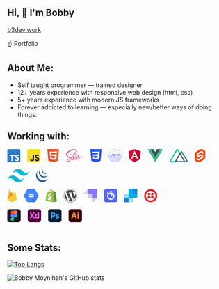 ## Hi, 👋  I'm Bobby

[b3dev.work](https://b3dev.work)

☝️ Portfolio
## About Me:
- Self taught programmer — trained designer
- 12+ years experience with responsive web design (html, css)
- 5+ years experience with modern JS frameworks
- Forever addicted to learning — especially new/better ways of doing things.
## Working with:
<div style="width: 100%">
  <img src="assets/ts.png" style="width: auto; height: 30px; float: left; margin-right: 1rem; margin-bottom: 1rem"/>
  <img src="assets/js.png" style="width: auto; height: 30px; float: left; margin-right: 1rem; margin-bottom: 1rem"/>
  <img src="assets/html.png" style="width: auto; height: 30px; float: left; margin-right: 1rem; margin-bottom: 1rem"/>
  <img src="assets/scss.png" style="width: auto; height: 30px; float: left; margin-right: 1rem; margin-bottom: 1rem"/>
  <img src="assets/css.png" style="width: auto; height: 30px; float: left; margin-right: 1rem; margin-bottom: 1rem"/>
  <img src="assets/liquid.png" style="width: auto; height: 30px; float: left; margin-right: 1rem; margin-bottom: 1rem"/>
  <img src="assets/angular.png" style="width: auto; height: 30px; float: left; margin-right: 1rem; margin-bottom: 1rem"/>
  <img src="assets/vue.png" style="width: auto; height: 30px; float: left; margin-right: 1rem; margin-bottom: 1rem"/>
  <img src="assets/nuxt.png" style="width: auto; height: 30px; float: left; margin-right: 1rem; margin-bottom: 1rem"/>
  <img src="assets/svelte.png" style="width: auto; height: 30px; float: left; margin-right: 1rem; margin-bottom: 1rem"/>
  <img src="assets/tailwind.png" style="width: auto; height: 30px; float: left; margin-right: 1rem; margin-bottom: 1rem"/>
  <img src="assets/jquery.png" style="width: auto; height: 30px; float: left; margin-right: 1rem; margin-bottom: 1rem"/>
</div>
<div style="width: 100%; clear: both;">
  <img src="assets/firebase.png" style="width: auto; height: 30px; float: left; margin-right: 1rem; margin-bottom: 1rem"/>
  <img src="assets/google-cloud-storage.png" style="width: auto; height: 30px; float: left; margin-right: 1rem; margin-bottom: 1rem"/>
  <img src="assets/shopify.png" style="width: auto; height: 30px; float: left; margin-right: 1rem; margin-bottom: 1rem"/>
  <img src="assets/wordpress.png" style="width: auto; height: 30px; float: left; margin-right: 1rem; margin-bottom: 1rem"/>
  <img src="assets/strapi.png" style="width: auto; height: 30px; float: left; margin-right: 1rem; margin-bottom: 1rem"/>
  <img src="assets/algolia.png" style="width: auto; height: 30px; float: left; margin-right: 1rem; margin-bottom: 1rem"/>
  <img src="assets/sendgrid.png" style="width: auto; height: 30px; float: left; margin-right: 1rem; margin-bottom: 1rem"/>
  <img src="assets/twilio.png" style="width: auto; height: 30px; float: left; margin-right: 1rem; margin-bottom: 1rem"/>
</div>
<div style="width: 100%; clear: both;">
  <img src="assets/figma.png" style="width: auto; height: 30px; float: left; margin-right: 1rem; margin-bottom: 1rem"/>
  <img src="assets/adobe-xd.png" style="width: auto; height: 30px; float: left; margin-right: 1rem; margin-bottom: 1rem"/>
  <img src="assets/adobe-photoshop.png" style="width: auto; height: 30px; float: left; margin-right: 1rem; margin-bottom: 1rem"/>
  <img src="assets/adobe-illustrator.png" style="width: auto; height: 30px; float: left; margin-right: 1rem; margin-bottom: 1rem"/>
</div>

<div style="width: 100%; clear: both;"></div>

## Some Stats:

[![Top Langs](https://github-readme-stats.vercel.app/api/top-langs/?username=itBme3&layout=compact&count_private=true&theme=radical)](https://github.com/itBme3/github-readme-stats)


![Bobby Moynihan's GitHub stats](https://github-readme-stats.vercel.app/api?username=itBme3&hide=issues,stars,contribs&theme=radical&layout=compact&count_private=true)